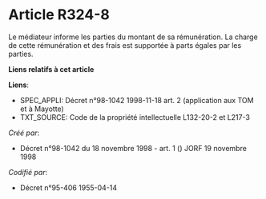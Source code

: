 # Article R324-8

Le médiateur informe les parties du montant de sa rémunération. La charge de cette rémunération et des frais est supportée à
parts égales par les parties.

**Liens relatifs à cet article**

**Liens**:

  - SPEC_APPLI: Décret n°98-1042 1998-11-18 art. 2 (application aux TOM et à Mayotte)
  - TXT_SOURCE: Code de la propriété intellectuelle L132-20-2 et L217-3

_Créé par_:

  - Décret n°98-1042 du 18 novembre 1998 - art. 1 () JORF 19 novembre 1998

_Codifié par_:

  - Décret n°95-406 1955-04-14
